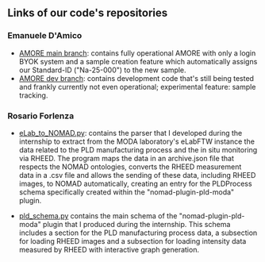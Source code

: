 ## Links of our code's repositories

### Emanuele D'Amico

* [AMORE main branch](https://github.com/PioApocalypse/AMORE): contains fully operational AMORE with only a login BYOK system and a sample creation feature which automatically assigns our Standard-ID ("Na-25-000") to the new sample.
* [AMORE dev branch](https://github.com/PioApocalypse/AMORE/tree/dev): contains development code that's still being tested and frankly currently not even operational; experimental feature: sample tracking.



### Rosario Forlenza
* [eLab_to_NOMAD.py](https://github.com/RosarioForlenza/elab-to-nomad-parser): contains the parser that I developed during the internship to extract from the MODA laboratory's eLabFTW instance the data related to the PLD manufacturing process and the in situ monitoring via RHEED.
The program maps the data in an archive.json file that respects the NOMAD ontologies, converts the RHEED measurement data in a .csv file and allows the sending of these data, including RHEED images, to NOMAD automatically, creating an entry for the PLDProcess schema specifically created within the "nomad-plugin-pld-moda" plugin.

* [pld_schema.py](https://github.com/RosarioForlenza/nomad-plugin-pld-moda/blob/main/src/nomad_plugin_pld_moda/schema_packages/pld_schema.py) contains the main schema of the "nomad-plugin-pld-moda" plugin that I produced during the internship. This schema includes a section for the PLD manufacturing process data, a subsection for loading RHEED images and a subsection for loading intensity data measured by RHEED with interactive graph generation.